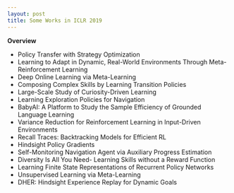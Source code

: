```yaml
---
layout: post
title: Some Works in ICLR 2019
---
```


**Overview**

- Policy Transfer with Strategy Optimization
- Learning to Adapt in Dynamic, Real-World Environments Through Meta-Reinforcement Learning
- Deep Online Learning via Meta-Learning
- Composing Complex Skills by Learning Transition Policies
- Large-Scale Study of Curiosity-Driven Learning
- Learning Exploration Policies for Navigation
- BabyAI: A Platform to Study the Sample Efficiency of Grounded Language Learning
- Variance Reduction for Reinforcement Learning  in Input-Driven Environments
- Recall Traces: Backtracking Models for Efficient RL
- Hindsight Policy Gradients
- Self-Monitoring Navigation Agent via Auxiliary Progress Estimation
- Diversity Is All You Need- Learning Skills without a Reward Function
- Learning Finite State Representations of Recurrent Policy Networks
- Unsupervised Learning via Meta-Learning
- DHER: Hindsight Experience Replay for Dynamic Goals




